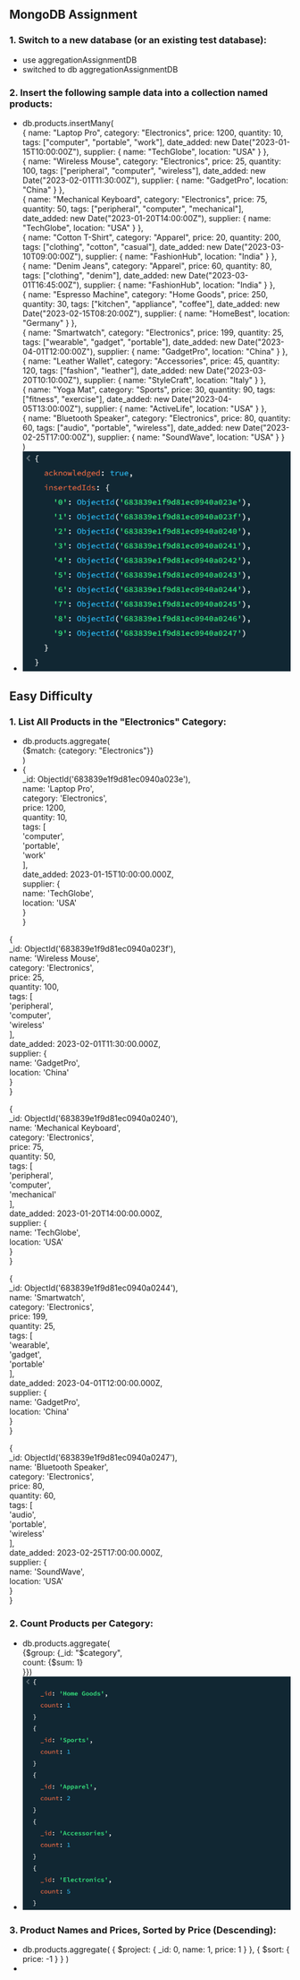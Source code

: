 ## MongoDB Assignment

### 1. Switch to a new database (or an existing test database):
- use aggregationAssignmentDB
- switched to db aggregationAssignmentDB

### 2. Insert the following sample data into a collection named products:
- db.products.insertMany(  
  { name: "Laptop Pro", category: "Electronics", price: 1200, quantity: 10, tags: ["computer", "portable", "work"], date_added: new Date("2023-01-15T10:00:00Z"), supplier: { name: "TechGlobe", location: "USA" } },  
  { name: "Wireless Mouse", category: "Electronics", price: 25, quantity: 100, tags: ["peripheral", "computer", "wireless"], date_added: new Date("2023-02-01T11:30:00Z"), supplier: { name: "GadgetPro", location: "China" } },  
  { name: "Mechanical Keyboard", category: "Electronics", price: 75, quantity: 50, tags: ["peripheral", "computer", "mechanical"], date_added: new Date("2023-01-20T14:00:00Z"), supplier: { name: "TechGlobe", location: "USA" } },  
  { name: "Cotton T-Shirt", category: "Apparel", price: 20, quantity: 200, tags: ["clothing", "cotton", "casual"], date_added: new Date("2023-03-10T09:00:00Z"), supplier: { name: "FashionHub", location: "India" } },  
  { name: "Denim Jeans", category: "Apparel", price: 60, quantity: 80, tags: ["clothing", "denim"], date_added: new Date("2023-03-01T16:45:00Z"), supplier: { name: "FashionHub", location: "India" } },  
  { name: "Espresso Machine", category: "Home Goods", price: 250, quantity: 30, tags: ["kitchen", "appliance", "coffee"], date_added: new Date("2023-02-15T08:20:00Z"), supplier: { name: "HomeBest", location: "Germany" } },  
  { name: "Smartwatch", category: "Electronics", price: 199, quantity: 25, tags: ["wearable", "gadget", "portable"], date_added: new Date("2023-04-01T12:00:00Z"), supplier: { name: "GadgetPro", location: "China" } },  
  { name: "Leather Wallet", category: "Accessories", price: 45, quantity: 120, tags: ["fashion", "leather"], date_added: new Date("2023-03-20T10:10:00Z"), supplier: { name: "StyleCraft", location: "Italy" } },  
  { name: "Yoga Mat", category: "Sports", price: 30, quantity: 90, tags: ["fitness", "exercise"], date_added: new Date("2023-04-05T13:00:00Z"), supplier: { name: "ActiveLife", location: "USA" } },  
  { name: "Bluetooth Speaker", category: "Electronics", price: 80, quantity: 60, tags: ["audio", "portable", "wireless"], date_added: new Date("2023-02-25T17:00:00Z"), supplier: { name: "SoundWave", location: "USA" } }  
)
- ![Output](1-1.PNG)

## Easy Difficulty

### 1. List All Products in the "Electronics" Category:
- db.products.aggregate(  
  {$match: {category: "Electronics"}}  
)
- {  
  _id: ObjectId('683839e1f9d81ec0940a023e'),  
  name: 'Laptop Pro',  
  category: 'Electronics',  
  price: 1200,  
  quantity: 10,  
  tags: [  
    'computer',  
    'portable',  
    'work'  
  ],  
  date_added: 2023-01-15T10:00:00.000Z,  
  supplier: {  
    name: 'TechGlobe',  
    location: 'USA'  
  }  
}

{  
  _id: ObjectId('683839e1f9d81ec0940a023f'),  
  name: 'Wireless Mouse',  
  category: 'Electronics',  
  price: 25,  
  quantity: 100,  
  tags: [  
    'peripheral',  
    'computer',  
    'wireless'  
  ],  
  date_added: 2023-02-01T11:30:00.000Z,  
  supplier: {  
    name: 'GadgetPro',  
    location: 'China'  
  }  
}

{  
  _id: ObjectId('683839e1f9d81ec0940a0240'),  
  name: 'Mechanical Keyboard',  
  category: 'Electronics',  
  price: 75,  
  quantity: 50,  
  tags: [  
    'peripheral',  
    'computer',  
    'mechanical'  
  ],  
  date_added: 2023-01-20T14:00:00.000Z,  
  supplier: {  
    name: 'TechGlobe',  
    location: 'USA'  
  }  
}

{  
  _id: ObjectId('683839e1f9d81ec0940a0244'),  
  name: 'Smartwatch',  
  category: 'Electronics',  
  price: 199,  
  quantity: 25,  
  tags: [  
    'wearable',  
    'gadget',  
    'portable'  
  ],  
  date_added: 2023-04-01T12:00:00.000Z,  
  supplier: {  
    name: 'GadgetPro',  
    location: 'China'  
  }  
}

{  
  _id: ObjectId('683839e1f9d81ec0940a0247'),  
  name: 'Bluetooth Speaker',  
  category: 'Electronics',  
  price: 80,  
  quantity: 60,  
  tags: [  
    'audio',  
    'portable',  
    'wireless'  
  ],  
  date_added: 2023-02-25T17:00:00.000Z,  
  supplier: {  
    name: 'SoundWave',  
    location: 'USA'  
  }  
}

### 2. Count Products per Category:
- db.products.aggregate(  
  {$group: {_id: "$category",  
count: {$sum: 1}  
}})
- ![Output](2-1.PNG)

### 3. Product Names and Prices, Sorted by Price (Descending):
- db.products.aggregate(
 { $project: {
      _id: 0,
      name: 1,
      price: 1
    } }, {
    $sort: {
      price: -1
    } } )
- 